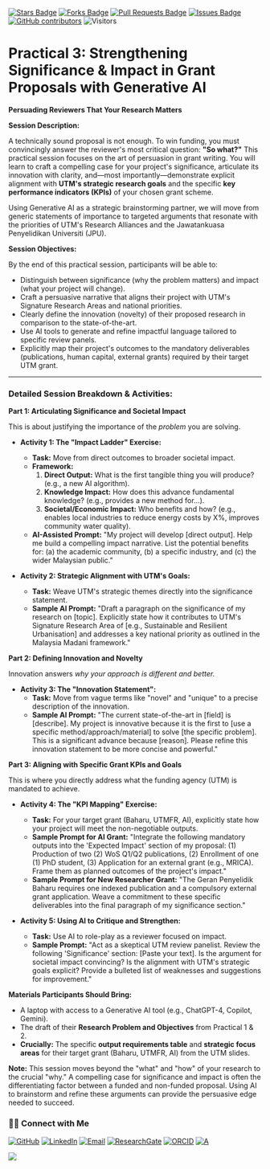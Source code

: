 <a href="https://github.com/drshahizan/short-course/stargazers"><img src="https://img.shields.io/github/stars/drshahizan/short-course" alt="Stars Badge"/></a>
<a href="https://github.com/drshahizan/short-course/network/members"><img src="https://img.shields.io/github/forks/drshahizan/short-course" alt="Forks Badge"/></a>
<a href="https://github.com/drshahizan/short-course/pulls"><img src="https://img.shields.io/github/issues-pr/drshahizan/short-course" alt="Pull Requests Badge"/></a>
<a href="https://github.com/drshahizan/short-course"><img src="https://img.shields.io/github/issues/drshahizan/short-course" alt="Issues Badge"/></a>
<a href="https://github.com/drshahizan/short-course/graphs/contributors"><img alt="GitHub contributors" src="https://img.shields.io/github/contributors/drshahizan/short-course?color=2b9348"></a>
![Visitors](https://api.visitorbadge.io/api/visitors?path=https%3A%2F%2Fgithub.com%2Fdrshahizan%2Fshort-course&labelColor=%23d9e3f0&countColor=%23697689&style=flat)

# Practical 3: Strengthening Significance & Impact in Grant Proposals with Generative AI

**Persuading Reviewers That Your Research Matters**

**Session Description:**

A technically sound proposal is not enough. To win funding, you must convincingly answer the reviewer's most critical question: **"So what?"** This practical session focuses on the art of persuasion in grant writing. You will learn to craft a compelling case for your project's significance, articulate its innovation with clarity, and—most importantly—demonstrate explicit alignment with **UTM's strategic research goals** and the specific **key performance indicators (KPIs)** of your chosen grant scheme.

Using Generative AI as a strategic brainstorming partner, we will move from generic statements of importance to targeted arguments that resonate with the priorities of UTM's Research Alliances and the Jawatankuasa Penyelidikan Universiti (JPU).

**Session Objectives:**

By the end of this practical session, participants will be able to:
*   Distinguish between significance (why the problem matters) and impact (what your project will change).
*   Craft a persuasive narrative that aligns their project with UTM's Signature Research Areas and national priorities.
*   Clearly define the innovation (novelty) of their proposed research in comparison to the state-of-the-art.
*   Use AI tools to generate and refine impactful language tailored to specific review panels.
*   Explicitly map their project's outcomes to the mandatory deliverables (publications, human capital, external grants) required by their target UTM grant.

---

### **Detailed Session Breakdown & Activities:**

**Part 1: Articulating Significance and Societal Impact**

This is about justifying the importance of the *problem* you are solving.

*   **Activity 1: The "Impact Ladder" Exercise:**
    *   **Task:** Move from direct outcomes to broader societal impact.
    *   **Framework:**
        1.  **Direct Output:** What is the first tangible thing you will produce? (e.g., a new AI algorithm).
        2.  **Knowledge Impact:** How does this advance fundamental knowledge? (e.g., provides a new method for...).
        3.  **Societal/Economic Impact:** Who benefits and how? (e.g., enables local industries to reduce energy costs by X%, improves community water quality).
    *   **AI-Assisted Prompt:** "My project will develop [direct output]. Help me build a compelling impact narrative. List the potential benefits for: (a) the academic community, (b) a specific industry, and (c) the wider Malaysian public."

*   **Activity 2: Strategic Alignment with UTM's Goals:**
    *   **Task:** Weave UTM's strategic themes directly into the significance statement.
    *   **Sample AI Prompt:** "Draft a paragraph on the significance of my research on [topic]. Explicitly state how it contributes to UTM's Signature Research Area of [e.g., Sustainable and Resilient Urbanisation] and addresses a key national priority as outlined in the Malaysia Madani framework."

**Part 2: Defining Innovation and Novelty**

Innovation answers *why your approach is different and better.*

*   **Activity 3: The "Innovation Statement":**
    *   **Task:** Move from vague terms like "novel" and "unique" to a precise description of the innovation.
    *   **Sample AI Prompt:** "The current state-of-the-art in [field] is [describe]. My project is innovative because it is the first to [use a specific method/approach/material] to solve [the specific problem]. This is a significant advance because [reason]. Please refine this innovation statement to be more concise and powerful."

**Part 3: Aligning with Specific Grant KPIs and Goals**

This is where you directly address what the funding agency (UTM) is mandated to achieve.

*   **Activity 4: The "KPI Mapping" Exercise:**
    *   **Task:** For your target grant (Baharu, UTMFR, AI), explicitly state how your project will meet the non-negotiable outputs.
    *   **Sample Prompt for AI Grant:** "Integrate the following mandatory outputs into the 'Expected Impact' section of my proposal: (1) Production of two (2) WoS Q1/Q2 publications, (2) Enrollment of one (1) PhD student, (3) Application for an external grant (e.g., MRICA). Frame them as planned outcomes of the project's impact."
    *   **Sample Prompt for New Researcher Grant:** "The Geran Penyelidik Baharu requires one indexed publication and a compulsory external grant application. Weave a commitment to these specific deliverables into the final paragraph of my significance section."

*   **Activity 5: Using AI to Critique and Strengthen:**
    *   **Task:** Use AI to role-play as a reviewer focused on impact.
    *   **Sample Prompt:** "Act as a skeptical UTM review panelist. Review the following 'Significance' section: [Paste your text]. Is the argument for societal impact convincing? Is the alignment with UTM's strategic goals explicit? Provide a bulleted list of weaknesses and suggestions for improvement."

**Materials Participants Should Bring:**
*   A laptop with access to a Generative AI tool (e.g., ChatGPT-4, Copilot, Gemini).
*   The draft of their **Research Problem and Objectives** from Practical 1 & 2.
*   **Crucially:** The specific **output requirements table** and **strategic focus areas** for their target grant (Baharu, UTMFR, AI) from the UTM slides.

**Note:** This session moves beyond the "what" and "how" of your research to the crucial "why." A compelling case for significance and impact is often the differentiating factor between a funded and non-funded proposal. Using AI to brainstorm and refine these arguments can provide the persuasive edge needed to succeed.

### 🙌🏻 Connect with Me
<p align="left">
    <a href="https://github.com/drshahizan" target="_blank"><img alt="GitHub" src="https://img.shields.io/badge/-@drshahizan-181717?style=flat-square&logo=GitHub&logoColor=white"></a>
    <a href="https://www.linkedin.com/in/drshahizan" target="_blank"><img alt="LinkedIn" src="https://img.shields.io/badge/-drshahizan-blue?style=flat-square&logo=Linkedin&logoColor=white&link=https://www.linkedin.com/in/drshahizan/"></a>
    <a href="mailto:shahizan@utm.my" target="_blank"><img alt="Email" src="https://img.shields.io/badge/-shahizan@utm.my-c14438?style=flat-square&logo=Gmail&logoColor=white&link=mailto:shahizan@utm.my.com"></a>
    <a href="https://www.researchgate.net/profile/Mohd-Othman-28" target="_blank"><img alt="ResearchGate" src="https://img.shields.io/badge/-ResearchGate-00CCBB?style=flat-square&logo=ResearchGate&logoColor=white"></a>
    <a href="https://orcid.org/0000-0003-4261-1873" target="_blank"><img alt="ORCID" src="https://img.shields.io/badge/-ORCID-A6CE39?style=flat-square&logo=ORCID&logoColor=white"></a> 
 <a href="https://visitorbadge.io/status?path=https%3A%2F%2Fgithub.com%2Fdrshahizan" target="_blank"><img alt="A" src="https://api.visitorbadge.io/api/visitors?path=https%3A%2F%2Fgithub.com%2Fdrshahizan&labelColor=%23697689&countColor=%23555555&style=plastic"></a>
 
![](https://hit.yhype.me/github/profile?user_id=81284918)
</p>

